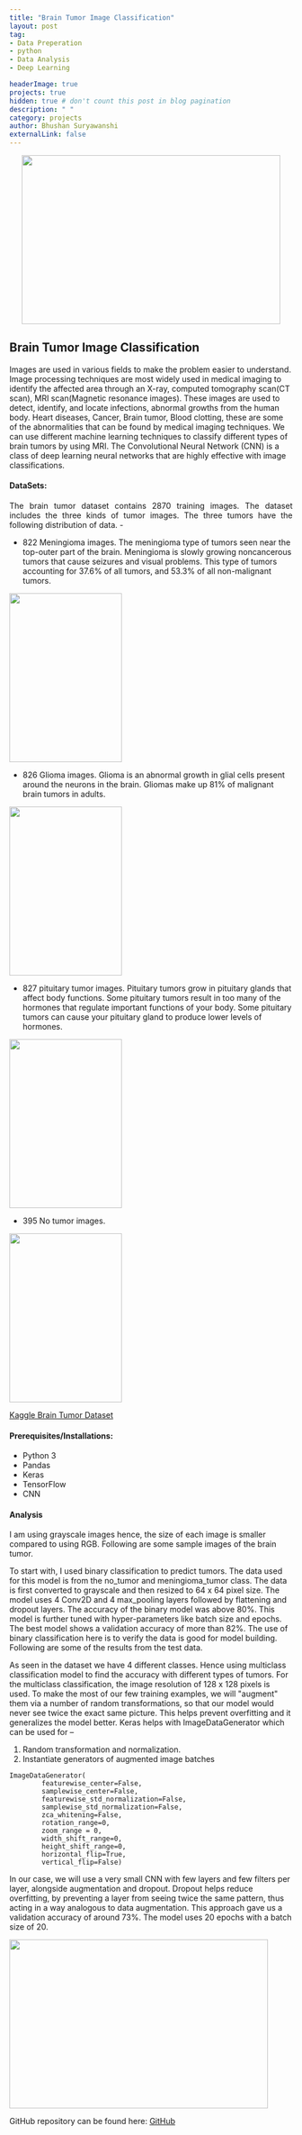 ```yaml
---
title: "Brain Tumor Image Classification"
layout: post
tag: 
- Data Preperation 
- python
- Data Analysis
- Deep Learning

headerImage: true
projects: true
hidden: true # don't count this post in blog pagination
description: " "
category: projects
author: Bhushan Suryawanshi 
externalLink: false
---
```


<p align="center">
  <img width="460" height="300" src="/assets/images/brain_tumor.jpg">
</p>

## Brain Tumor Image Classification
<p align='justify'>

Images are used in various fields to make the problem easier to understand. Image processing techniques are most widely 
used in medical imaging to identify the affected area through an X-ray, computed tomography scan(CT scan), 
MRI scan(Magnetic resonance images). These images are used to detect, identify, and locate infections, abnormal growths 
from the human body. Heart diseases, Cancer, Brain tumor, Blood clotting, these are some of the abnormalities that can be 
found by medical imaging techniques. We can use different machine learning techniques to classify different types of brain 
tumors by using MRI. The Convolutional Neural Network (CNN) is a class of deep learning neural networks that are highly 
effective with image classifications.  

</p>  

#### DataSets:

<p align='justify'>
The brain tumor dataset contains 2870 training images. The dataset includes the three kinds of tumor images. 
The three tumors have the following distribution of data. -
</p>

    
- 822 Meningioma images. The meningioma type of tumors seen near the top-outer part of the brain. Meningioma is slowly 
growing noncancerous tumors that cause seizures and visual problems. This type of tumors accounting for 37.6% of all 
tumors, and 53.3% of all non-malignant tumors.


<img width="200" height="300" src="/assets/images/maningioma.png">


- 826 Glioma images. Glioma is an abnormal growth in glial cells present around the neurons in the brain. Gliomas make 
up 81% of malignant brain tumors in adults.


<img width="200" height="300" src="/assets/images/glioma.png">


- 827 pituitary tumor images. Pituitary tumors grow in pituitary glands that affect body functions. Some pituitary 
tumors result in too many of the hormones that regulate important functions of your body. Some pituitary tumors can 
cause your pituitary gland to produce lower levels of hormones. 


<img width="200" height="300" src="/assets/images/pitutary.png">


- 395 No tumor images. 


<img width="200" height="300" src="/assets/images/no%20tumor.png">


[Kaggle Brain Tumor Dataset](https://www.kaggle.com/sartajbhuvaji/brain-tumor-classification-mri)


#### Prerequisites/Installations:
- Python 3
- Pandas
- Keras
- TensorFlow
- CNN


#### Analysis

I am using grayscale images hence, the size of each image is smaller compared to using RGB. Following are some sample images of the brain tumor. 

To start with,  I used binary classification to predict tumors. The data used for this model is from the no_tumor and meningioma_tumor class. The data is first converted to grayscale and then resized to 64 x 64 pixel size. The model uses 4 Conv2D and 4 max_pooling layers followed by flattening and dropout layers. The accuracy of the binary model was above 80%. This model is further tuned with hyper-parameters like batch size and epochs.  
The best model shows a validation accuracy of more than 82%.  The use of binary classification here is to verify the data is good for model building. Following are some of the results from the test data. 


As seen in the dataset we have 4 different classes. Hence using multiclass classification model to find the accuracy with different types of tumors. For the multiclass classification, the image resolution of 128 x 128 pixels is used. To make the most of our few training examples, we will "augment" them via a number of random transformations, so that our model would never see twice the exact same picture. This helps prevent overfitting and it generalizes the model better. Keras helps with ImageDataGenerator which can be used for – 
1. Random transformation and normalization.
2. Instantiate generators of augmented image batches
  
``` 
ImageDataGenerator(
        featurewise_center=False,  
        samplewise_center=False, 
        featurewise_std_normalization=False,  
        samplewise_std_normalization=False,  
        zca_whitening=False,  
        rotation_range=0,
        zoom_range = 0,
        width_shift_range=0,  
        height_shift_range=0,  
        horizontal_flip=True,  
        vertical_flip=False)
```

In our case, we will use a very small CNN with few layers and few filters per layer, alongside augmentation and dropout. Dropout helps reduce overfitting, by preventing a layer from seeing twice the same pattern, thus acting in a way analogous to data augmentation. This approach gave us a validation accuracy of around 73%. The model uses 20 epochs with a batch size of 20. 


<img width="460" height="300" src="/assets/images/brainTumor_Accuracy.png">


GitHub repository can be found here: [GitHub]( https://github.com)  
